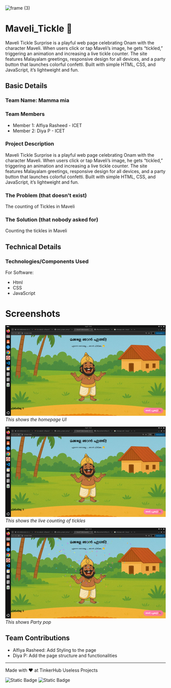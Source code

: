 <img width="3188" height="1202" alt="frame (3)" src="https://github.com/user-attachments/assets/517ad8e9-ad22-457d-9538-a9e62d137cd7" >

# Maveli_Tickle 🎯
Maveli Tickle Surprise is a playful web page celebrating Onam with the character Maveli. When users click or tap Maveli’s image, he gets “tickled,” triggering an animation and increasing a live tickle counter. The site features Malayalam greetings, responsive design for all devices, and a party button that launches colorful confetti. Built with simple HTML, CSS, and JavaScript, it’s lightweight and fun.  

## Basic Details
### Team Name: Mamma mia

### Team Members
- Member 1: Alfiya Rasheed - ICET
- Member 2: Diya P - ICET

### Project Description
Maveli Tickle Surprise is a playful web page celebrating Onam with the character Maveli. When users click or tap Maveli’s image, he gets “tickled,” triggering an animation and increasing a live tickle counter. The site features Malayalam greetings, responsive design for all devices, and a party button that launches colorful confetti. Built with simple HTML, CSS, and JavaScript, it’s lightweight and fun.  

### The Problem (that doesn't exist)
The counting of Tickles in Maveli

### The Solution (that nobody asked for)
Counting the tickles in Maveli

## Technical Details
### Technologies/Components Used
For Software:
- Html
- CSS
- JavaScript

# Screenshots

![Screenshot1](assets/scnshot1.png)  
*This shows the homepage UI*

![Screenshot2](assets/scnshot2.png)  
*This shows the live counting of tickles*

![Screenshot3](assets/scnshot3.png)  
*This shows Party pop*

## Team Contributions
- Alfiya Rasheed: Add Styling to the page
- Diya P: Add the page structure and functionalities

---
Made with ❤️ at TinkerHub Useless Projects 

![Static Badge](https://img.shields.io/badge/TinkerHub-24?color=%23000000&link=https%3A%2F%2Fwww.tinkerhub.org%2F)
![Static Badge](https://img.shields.io/badge/UselessProjects--25-25?link=https%3A%2F%2Fwww.tinkerhub.org%2Fevents%2FQ2Q1TQKX6Q%2FUseless%2520Projects)